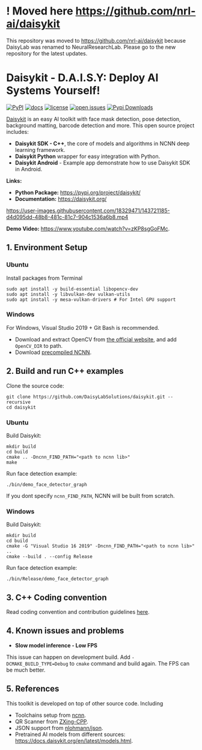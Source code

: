 # ! Moved here <https://github.com/nrl-ai/daisykit>

This repository was moved to <https://github.com/nrl-ai/daisykit> because DaisyLab was renamed to NeuralResearchLab. Please go to the new repository for the latest updates.

# Daisykit - **D.A.I.S.Y: Deploy AI Systems Yourself!**

[![PyPI](https://img.shields.io/pypi/v/daisykit)](https://pypi.org/project/daisykit)
[![docs](https://img.shields.io/badge/docs-latest-blue)](https://daisykit.readthedocs.io/en/latest/)
[![license](https://img.shields.io/github/license/DaisyLabSolutions/daisykit.svg)](https://github.com/DaisyLabSolutions/daisykit/blob/master/LICENSE)
[![open issues](https://isitmaintained.com/badge/open/DaisyLabSolutions/daisykit.svg)](https://github.com/DaisyLabSolutions/daisykit/issues)
[![Pypi Downloads](https://pepy.tech/badge/daisykit/month)](https://pypi.org/project/daisykit/)

[Daisykit](https://daisykit.org/>) is an easy AI toolkit with face mask detection, pose detection, background matting, barcode detection and more. This open source project includes:

- **Daisykit SDK - C++**, the core of models and algorithms in NCNN deep learning framework.
- **Daisykit Python** wrapper for easy integration with Python.
- **Daisykit Android** - Example app demonstrate how to use Daisykit SDK in Android.

**Links:**

- **Python Package:** <https://pypi.org/project/daisykit/>
- **Documentation:** <https://daisykit.org/>


https://user-images.githubusercontent.com/18329471/143721185-d4d095dd-48b8-481c-81c7-904c1536a6b8.mp4

**Demo Video:** <https://www.youtube.com/watch?v=zKP8sgGoFMc>.


## 1. Environment Setup

### Ubuntu

Install packages from Terminal

```
sudo apt install -y build-essential libopencv-dev
sudo apt install -y libvulkan-dev vulkan-utils
sudo apt install -y mesa-vulkan-drivers # For Intel GPU support
```

### Windows

For Windows, Visual Studio 2019 + Git Bash is recommended.

- Download and extract OpenCV from [the official website](https://opencv.org/releases/), and add `OpenCV_DIR` to path.
- Download [precompiled NCNN](https://github.com/Tencent/ncnn/releases).

## 2. Build and run C++ examples

Clone the source code:

```
git clone https://github.com/DaisyLabSolutions/daisykit.git --recursive
cd daisykit
```
### Ubuntu

Build Daisykit:


```
mkdir build
cd build
cmake .. -Dncnn_FIND_PATH="<path to ncnn lib>"
make
```

Run face detection example:

```
./bin/demo_face_detector_graph
```

If you dont specify `ncnn_FIND_PATH`, NCNN will be built from scratch.

### Windows

Build Daisykit:


```
mkdir build
cd build
cmake -G "Visual Studio 16 2019" -Dncnn_FIND_PATH="<path to ncnn lib>" ..
cmake --build . --config Release
```

Run face detection example:

```
./bin/Release/demo_face_detector_graph
```

## 3. C++ Coding convention

Read coding convention and contribution guidelines [here](/en/latest/contribution.html).

## 4. Known issues and problems

- **Slow model inference - Low FPS**

This issue can happen on development build. Add `-DCMAKE_BUILD_TYPE=Debug` to `cmake` command and build again. The FPS can be much better.

## 5. References

This toolkit is developed on top of other source code. Including

- Toolchains setup from [ncnn](https://github.com/Tencent/ncnn).
- QR Scanner from [ZXing-CPP](https://github.com/nu-book/zxing-cpp).
- JSON support from [nlohmann/json](https://github.com/nlohmann/json).
- Pretrained AI models from different sources: <https://docs.daisykit.org/en/latest/models.html>.
